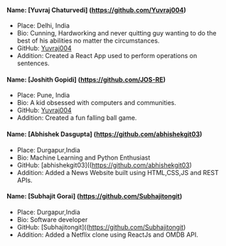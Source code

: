 #### Name: [Yuvraj Chaturvedi] (https://github.com/Yuvraj004)
- Place: Delhi, India
- Bio: Cunning, Hardworking and never quitting guy wanting to do the best of his abilities no matter the circumstances.
- GitHub: [Yuvraj004](https://github.com/Yuvraj004)
- Addition: Created a React App used to perform operations on sentences.

#### Name: [Joshith Gopidi] (https://github.com/JOS-RE)
- Place: Pune, India
- Bio: A kid obsessed with computers and communities.
- GitHub: [Yuvraj004](https://github.com/JOS-RE)
- Addition: Created a fun falling ball game.

#### Name: [Abhishek Dasgupta] (https://github.com/abhishekgit03)
- Place: Durgapur,India
- Bio: Machine Learning and Python Enthusiast
- GitHub: [abhishekgit03]((https://github.com/abhishekgit03)
- Addition: Added a News Website built using HTML,CSS,JS and REST APIs.

#### Name: [Subhajit Gorai] (https://github.com/Subhajitongit)
- Place: Durgapur,India
- Bio: Software developer 
- GitHub: [Subhajitongit]((https://github.com/Subhajitongit)
- Addition: Added a Netflix clone using ReactJs and OMDB API.